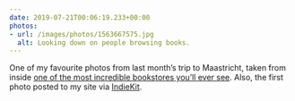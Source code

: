 ```yaml
---
date: 2019-07-21T00:06:19.233+00:00
photos:
- url: /images/photos/1563667575.jpg
  alt: Looking down on people browsing books.
---
```

One of my favourite photos from last month’s trip to Maastricht, taken from inside [one of the most incredible bookstores you’ll ever see](https://www.atlasobscura.com/places/selexyz-dominicanen). Also, the first photo posted to my site via [IndieKit](https://paulrobertlloyd.github.io/indiekit/).
